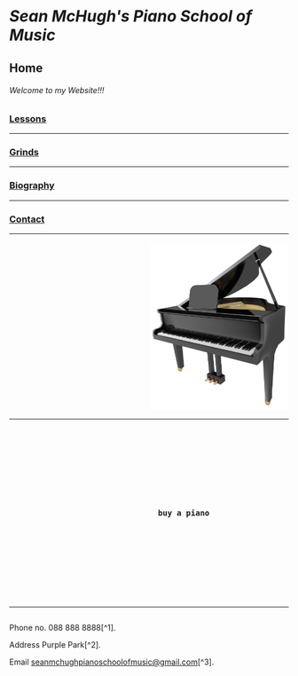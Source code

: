 # _Sean McHugh's Piano School of Music_
<h2> Home </h2>

<h6> Welcome to my Website!!! </h6>

### <a href="https://github.com/seanmch2023/Lessons" target="_blank">Lessons</a> <hr>
### <a href="https://github.com/seanmch2023/Grinds" target="_blank">Grinds</a> <hr>
### <a href="https://github.com/seanmch2023/Biography/tree/main" target="_blank">Biography</a> <hr>
### <a href="https://github.com/seanmch2023/Contact" target="_blank">Contact</a> <hr>
<p align="right">
<img src="https://github.com/seanmch2023/Images/blob/main/pianopng" data-canonical-src="https://github.com/seanmch2023/Images/blob/main/pianopng" width="250" height="300" />
</p>

<table>
  <tr>
    <th><pre>                               buy a piano                                   </pre></th>
    <th><p align="right">
<img src="https://github.com/seanmch2023/Images/blob/main/pianopng" data-canonical-src="https://github.com/seanmch2023/Images/blob/main/pianopng" width="250" height="300" />
</p></th>
  </tr>
</table>

<pre></pre>Phone no. 088 888 8888[^1].

Address Purple Park[^2].  

Email seanmchughpianoschoolofmusic@gmail.com[^3].</pre>
